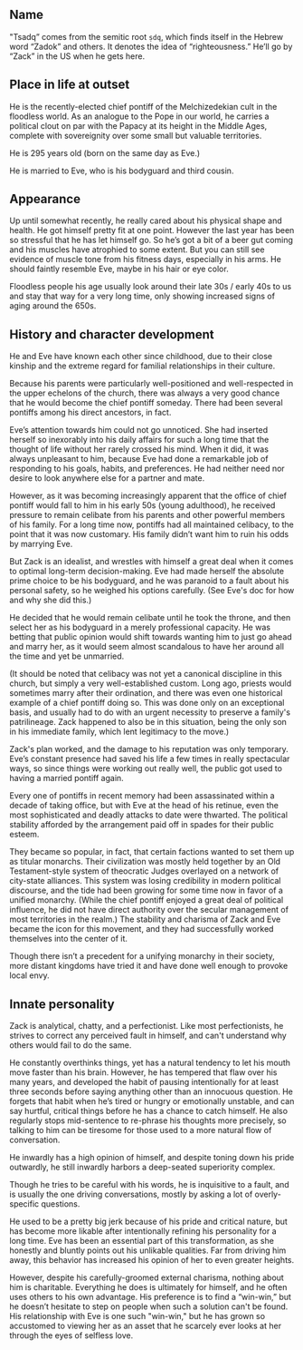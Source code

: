 ## Name
"Tsadq” comes from the semitic root `ṣdq`, which finds itself in the Hebrew word
“Zadok” and others. It denotes the idea of “righteousness.” He’ll go by “Zack” in
the US when he gets here.

## Place in life at outset
He is the recently-elected chief pontiff of the Melchizedekian cult in the
floodless world. As an analogue to the Pope in our world, he carries a political
clout on par with the Papacy at its height in the Middle Ages, complete with
sovereignity over some small but valuable territories.

He is 295 years old (born on the same day as Eve.)

He is married to Eve, who is his bodyguard and third cousin.

## Appearance
Up until somewhat recently, he really cared about his physical shape and health.
He got himself pretty fit at one point. However the last year has been so
stressful that he has let himself go. So he’s got a bit of a beer gut coming and
his muscles have atrophied to some extent. But you can still see evidence of
muscle tone from his fitness days, especially in his arms. He should faintly
resemble Eve, maybe in his hair or eye color.

Floodless people his age usually look around their late 30s / early 40s to us
and stay that way for a very long time, only showing increased signs of aging
around the 650s.

## History and character development
He and Eve have known each other since childhood, due to their close kinship and
the extreme regard for familial relationships in their culture.

Because his parents were particularly well-positioned and well-respected in the
upper echelons of the church, there was always a very good chance that he would
become the chief pontiff someday. There had been several pontiffs among his
direct ancestors, in fact.

Eve’s attention towards him could not go unnoticed. She had inserted herself so
inexorably into his daily affairs for such a long time that the thought of life
without her rarely crossed his mind. When it did, it was always unpleasant to
him, because Eve had done a remarkable job of responding to his goals, habits,
and preferences. He had neither need nor desire to look anywhere else for a
partner and mate.

However, as it was becoming increasingly apparent that the office of chief
pontiff would fall to him in his early 50s (young adulthood), he received
pressure to remain celibate from his parents and other powerful members of his
family. For a long time now, pontiffs had all maintained celibacy, to the point
that it was now customary. His family didn’t want him to ruin his odds by
marrying Eve.

But Zack is an idealist, and wrestles with himself a great deal when it comes to
optimal long-term decision-making. Eve had made herself the absolute prime
choice to be his bodyguard, and he was paranoid to a fault about his personal
safety, so he weighed his options carefully. (See Eve's doc for how and why she
did this.)

He decided that he would remain celibate until he took the throne, and then
select her as his bodyguard in a merely professional capacity. He was betting
that public opinion would shift towards wanting him to just go ahead and marry
her, as it would seem almost scandalous to have her around all the time and yet
be unmarried.

(It should be noted that celibacy was not yet a canonical discipline in this
church, but simply a very well-established custom. Long ago, priests would
sometimes marry after their ordination, and there was even one historical
example of a chief pontiff doing so. This was done only on an exceptional basis,
and usually had to do with an urgent necessity to preserve a family's
patrilineage. Zack happened to also be in this situation, being the only son in
his immediate family, which lent legitimacy to the move.)

Zack's plan worked, and the damage to his reputation was only temporary. Eve’s
constant presence had saved his life a few times in really spectacular ways, so
since things were working out really well, the public got used to having a
married pontiff again.

Every one of pontiffs in recent memory had been assassinated within a decade of
taking office, but with Eve at the head of his retinue, even the most
sophisticated and deadly attacks to date were thwarted. The political stability
afforded by the arrangement paid off in spades for their public esteem.

They became so popular, in fact, that certain factions wanted to set them up as
titular monarchs. Their civilization was mostly held together by an Old
Testament-style system of theocratic Judges overlayed on a network of city-state
alliances. This system was losing credibility in modern political discourse, and
the tide had been growing for some time now in favor of a unified monarchy.
(While the chief pontiff enjoyed a great deal of political influence, he did not
have direct authority over the secular management of most territories in the
realm.) The stability and charisma of Zack and Eve became the icon for this
movement, and they had successfully worked themselves into the center of it.

Though there isn’t a precedent for a unifying monarchy in their society, more
distant kingdoms have tried it and have done well enough to provoke local envy.

## Innate personality
Zack is analytical, chatty, and a perfectionist. Like most perfectionists, he
strives to correct any perceived fault in himself, and can't understand why
others would fail to do the same.

He constantly overthinks things, yet has a natural tendency to let his mouth
move faster than his brain. However, he has tempered that flaw over his many
years, and developed the habit of pausing intentionally for at least three
seconds before saying anything other than an innocuous question. He forgets that
habit when he’s tired or hungry or emotionally unstable, and can say hurtful,
critical things before he has a chance to catch himself. He also regularly stops
mid-sentence to re-phrase his thoughts more precisely, so talking to him can be
tiresome for those used to a more natural flow of conversation.

He inwardly has a high opinion of himself, and despite toning down his pride
outwardly, he still inwardly harbors a deep-seated superiority complex.

Though he tries to be careful with his words, he is inquisitive to a fault, and
is usually the one driving conversations, mostly by asking a lot of
overly-specific questions.

He used to be a pretty big jerk because of his pride and critical nature, but
has become more likable after intentionally refining his personality for a long
time. Eve has been an essential part of this transformation, as she honestly and
bluntly points out his unlikable qualities. Far from driving him away, this
behavior has increased his opinion of her to even greater heights.

However, despite his carefully-groomed external charisma, nothing about him is
charitable. Everything he does is ultimately for himself, and he often uses
others to his own advantage. His preference is to find a “win-win,” but he
doesn’t hesitate to step on people when such a solution can't be found. His
relationship with Eve is one such "win-win," but he has grown so accustomed to
viewing her as an asset that he scarcely ever looks at her through the eyes of
selfless love.
